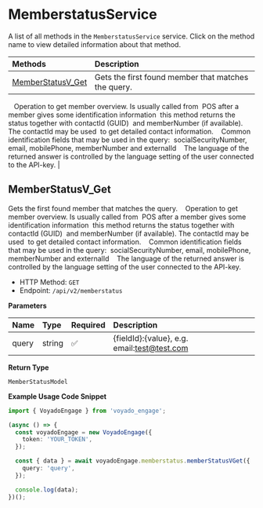 # MemberstatusService

A list of all methods in the `MemberstatusService` service. Click on the method name to view detailed information about that method.

| Methods                                 | Description                                         |
| :-------------------------------------- | :-------------------------------------------------- |
| [MemberStatusV_Get](#memberstatusv_get) | Gets the first found member that matches the query. |

&nbsp;
&nbsp;Operation to get member overview. Is usually called from
&nbsp;POS after a member gives some identification information
&nbsp;this method returns the status together with contactId (GUID)
&nbsp;and memberNumber (if available). The contactId may be used
&nbsp;to get detailed contact information.
&nbsp;
&nbsp;Common identification fields that may be used in the query:
&nbsp;socialSecurityNumber, email, mobilePhone, memberNumber and externalId
&nbsp;
&nbsp;The language of the returned answer is controlled by the language setting of the user connected to the API-key. |

## MemberStatusV_Get

Gets the first found member that matches the query.
&nbsp;
&nbsp;Operation to get member overview. Is usually called from
&nbsp;POS after a member gives some identification information
&nbsp;this method returns the status together with contactId (GUID)
&nbsp;and memberNumber (if available). The contactId may be used
&nbsp;to get detailed contact information.
&nbsp;
&nbsp;Common identification fields that may be used in the query:
&nbsp;socialSecurityNumber, email, mobilePhone, memberNumber and externalId
&nbsp;
&nbsp;The language of the returned answer is controlled by the language setting of the user connected to the API-key.

- HTTP Method: `GET`
- Endpoint: `/api/v2/memberstatus`

**Parameters**

| Name  | Type   | Required | Description                                 |
| :---- | :----- | :------- | :------------------------------------------ |
| query | string | ✅       | {fieldId}:{value}, e.g. email:test@test.com |

**Return Type**

`MemberStatusModel`

**Example Usage Code Snippet**

```typescript
import { VoyadoEngage } from 'voyado_engage';

(async () => {
  const voyadoEngage = new VoyadoEngage({
    token: 'YOUR_TOKEN',
  });

  const { data } = await voyadoEngage.memberstatus.memberStatusVGet({
    query: 'query',
  });

  console.log(data);
})();
```

<!-- This file was generated by liblab | https://liblab.com/ -->
